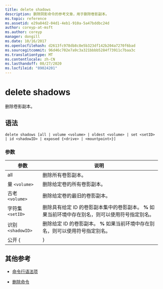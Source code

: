 ```yaml
---
title: delete shadows
description: 删除阴影命令的参考文章，用于删除卷影副本。
ms.topic: reference
ms.assetid: e29a84d2-04d1-4eb1-910a-5a47bddbc24d
author: coreyp-at-msft
ms.author: coreyp
manager: dongill
ms.date: 10/16/2017
ms.openlocfilehash: d2613fc978db8c8e5b323df142b204a7270f6bad
ms.sourcegitcommit: 96d46c702e7a9c3a321bbbb5284f73911c7baa3c
ms.translationtype: MT
ms.contentlocale: zh-CN
ms.lasthandoff: 08/27/2020
ms.locfileid: "89024201"
---
```

# <a name="delete-shadows"></a>delete shadows

删除卷影副本。

## <a name="syntax"></a>语法

```
delete shadows [all | volume <volume> | oldest <volume> | set <setID> | id <shadowID> | exposed {<drive> | <mountpoint>}]
```

### <a name="parameters"></a>参数

| 参数 | 说明 |
| ---- | ---- |
| all | 删除所有卷影副本。 |
| 量 `<volume>` | 删除给定卷的所有卷影副本。 |
| 古老 `<volume>` | 删除给定卷的最旧的卷影副本。 |
| 字符集 `<setID>` | 删除具有给定 ID 的卷影副本集中的卷影副本。 **%** 如果当前环境中存在别名，则可以使用符号指定别名。 |
| 识别 `<shadowID>` | 删除给定 ID 的卷影副本。 **%** 如果当前环境中存在别名，则可以使用符号指定别名。 |
| 公开 {<drive> | <mountpoint>} |

## <a name="additional-references"></a>其他参考

- [命令行语法项](command-line-syntax-key.md)

- [删除命令](delete.md)
